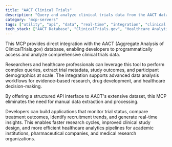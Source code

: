 ```yaml
---
title: "AACT Clinical Trials"
description: "Query and analyze clinical trials data from the AACT database for research and healthcare applications."
category: "mcp-servers"
tags: ["utility", "api", "data", "real-time", "integration", "clinical trials", "evidence-based research", "drug development", "healthcare decision-making"]
tech_stack: ["AACT Database", "ClinicalTrials.gov", "Healthcare Analytics", "PostgreSQL", "Research Data", "API"]
---
```


This MCP provides direct integration with the AACT (Aggregate Analysis of ClinicalTrials.gov) database, enabling developers to programmatically access and analyze comprehensive clinical trials data. 

Researchers and healthcare professionals can leverage this tool to perform complex queries, extract trial metadata, study outcomes, and participant demographics at scale. The integration supports advanced data analysis workflows for evidence-based research, drug development, and healthcare decision-making.

By offering a structured API interface to AACT's extensive dataset, this MCP eliminates the need for manual data extraction and processing. 

Developers can build applications that monitor trial status, compare treatment outcomes, identify recruitment trends, and generate real-time insights. This enables faster research cycles, improved clinical study design, and more efficient healthcare analytics pipelines for academic institutions, pharmaceutical companies, and medical research organizations.